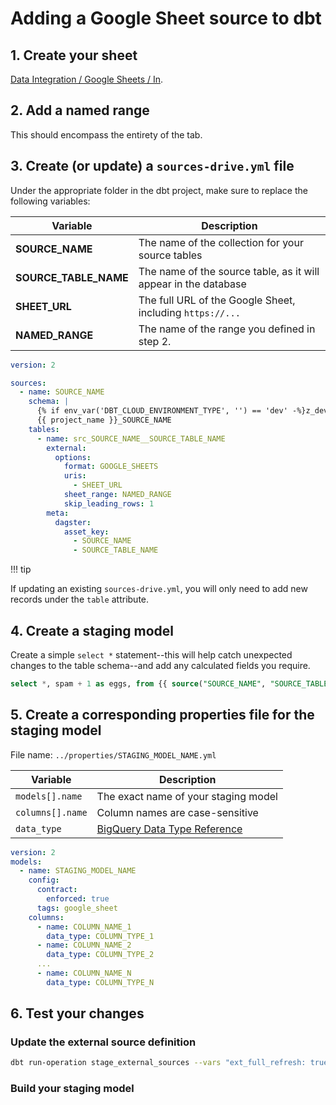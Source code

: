 # Adding a Google Sheet source to dbt

## 1. Create your sheet

[Data Integration / Google Sheets / In](https://drive.google.com/drive/folders/18acMCDHzrU_yTFSFd46f7b7iGadIzWmr).

## 2. Add a **named range**

This should encompass the entirety of the tab.

## 3. Create (or update) a `sources-drive.yml` file

Under the appropriate folder in the dbt project, make sure to replace the
following variables:

| Variable              | Description                                                     |
| --------------------- | --------------------------------------------------------------- |
| **SOURCE_NAME**       | The name of the collection for your source tables               |
| **SOURCE_TABLE_NAME** | The name of the source table, as it will appear in the database |
| **SHEET_URL**         | The full URL of the Google Sheet, including `https://...`       |
| **NAMED_RANGE**       | The name of the range you defined in step 2.                    |

```yaml
version: 2

sources:
  - name: SOURCE_NAME
    schema: |
      {% if env_var('DBT_CLOUD_ENVIRONMENT_TYPE', '') == 'dev' -%}z_dev_{%- endif -%}
      {{ project_name }}_SOURCE_NAME
    tables:
      - name: src_SOURCE_NAME__SOURCE_TABLE_NAME
        external:
          options:
            format: GOOGLE_SHEETS
            uris:
              - SHEET_URL
            sheet_range: NAMED_RANGE
            skip_leading_rows: 1
        meta:
          dagster:
            asset_key:
              - SOURCE_NAME
              - SOURCE_TABLE_NAME
```

!!! tip

If updating an existing `sources-drive.yml`, you will only need to add new
records under the `table` attribute.

## 4. Create a staging model

Create a simple `select *` statement--this will help catch unexpected changes to
the table schema--and add any calculated fields you require.

```sql
select *, spam + 1 as eggs, from {{ source("SOURCE_NAME", "SOURCE_TABLE_NAME") }}
```

## 5. Create a corresponding properties file for the staging model

File name: `../properties/STAGING_MODEL_NAME.yml`

| Variable         | Description                                                                                              |
| ---------------- | -------------------------------------------------------------------------------------------------------- |
| `models[].name`  | The exact name of your staging model                                                                     |
| `columns[].name` | Column names are case-sensitive                                                                          |
| `data_type`      | [BigQuery Data Type Reference](https://cloud.google.com/bigquery/docs/reference/standard-sql/data-types) |

```yaml
version: 2
models:
  - name: STAGING_MODEL_NAME
    config:
      contract:
        enforced: true
      tags: google_sheet
    columns:
      - name: COLUMN_NAME_1
        data_type: COLUMN_TYPE_1
      - name: COLUMN_NAME_2
        data_type: COLUMN_TYPE_2
      ...
      - name: COLUMN_NAME_N
        data_type: COLUMN_TYPE_N
```

## 6. Test your changes

### Update the external source definition

```sh
dbt run-operation stage_external_sources --vars "ext_full_refresh: true" --args "select: SOURCE_NAME.SOURCE_TABLE_NAME"
```

### Build your staging model

